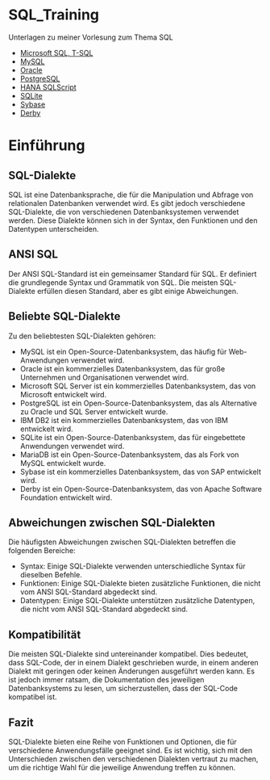 # SQL_Training
Unterlagen zu meiner Vorlesung zum Thema SQL
* [Microsoft SQL, T-SQL](tsql.md)
* [MySQL](https://github.com/ErhardRainer/SQL_Training/tree/main/MySQL "MySQL")
* [Oracle](https://github.com/ErhardRainer/SQL_Training/tree/main/Oracle "Oracle")
* [PostgreSQL](https://github.com/ErhardRainer/SQL_Training/tree/main/PostgreSQL "PostgreSQL")
* [HANA SQLScript](https://github.com/ErhardRainer/SQL_Training/tree/main/HANA "HANA")
* [SQLite](https://github.com/ErhardRainer/SQL_Training/tree/main/SQLite "SQLite")
* [Sybase](https://github.com/ErhardRainer/SQL_Training/tree/main/Sybase "Sybase")
* [Derby](https://github.com/ErhardRainer/SQL_Training/tree/main/Derby "Derby")

# Einführung
## SQL-Dialekte

SQL ist eine Datenbanksprache, die für die Manipulation und Abfrage von relationalen Datenbanken verwendet wird. Es gibt jedoch verschiedene SQL-Dialekte, die von verschiedenen Datenbanksystemen verwendet werden. Diese Dialekte können sich in der Syntax, den Funktionen und den Datentypen unterscheiden.

## ANSI SQL

Der ANSI SQL-Standard ist ein gemeinsamer Standard für SQL. Er definiert die grundlegende Syntax und Grammatik von SQL. Die meisten SQL-Dialekte erfüllen diesen Standard, aber es gibt einige Abweichungen.

## Beliebte SQL-Dialekte

Zu den beliebtesten SQL-Dialekten gehören:
* MySQL ist ein Open-Source-Datenbanksystem, das häufig für Web-Anwendungen verwendet wird.
* Oracle ist ein kommerzielles Datenbanksystem, das für große Unternehmen und Organisationen verwendet wird.
* Microsoft SQL Server ist ein kommerzielles Datenbanksystem, das von Microsoft entwickelt wird.
* PostgreSQL ist ein Open-Source-Datenbanksystem, das als Alternative zu Oracle und SQL Server entwickelt wurde.
* IBM DB2 ist ein kommerzielles Datenbanksystem, das von IBM entwickelt wird.
* SQLite ist ein Open-Source-Datenbanksystem, das für eingebettete Anwendungen verwendet wird.
* MariaDB ist ein Open-Source-Datenbanksystem, das als Fork von MySQL entwickelt wurde.
* Sybase ist ein kommerzielles Datenbanksystem, das von SAP entwickelt wird.
* Derby ist ein Open-Source-Datenbanksystem, das von Apache Software Foundation entwickelt wird.

## Abweichungen zwischen SQL-Dialekten

Die häufigsten Abweichungen zwischen SQL-Dialekten betreffen die folgenden Bereiche:
* Syntax: Einige SQL-Dialekte verwenden unterschiedliche Syntax für dieselben Befehle.
* Funktionen: Einige SQL-Dialekte bieten zusätzliche Funktionen, die nicht vom ANSI SQL-Standard abgedeckt sind.
* Datentypen: Einige SQL-Dialekte unterstützen zusätzliche Datentypen, die nicht vom ANSI SQL-Standard abgedeckt sind.

## Kompatibilität

Die meisten SQL-Dialekte sind untereinander kompatibel. Dies bedeutet, dass SQL-Code, der in einem Dialekt geschrieben wurde, in einem anderen Dialekt mit geringen oder keinen Änderungen ausgeführt werden kann. Es ist jedoch immer ratsam, die Dokumentation des jeweiligen Datenbanksystems zu lesen, um sicherzustellen, dass der SQL-Code kompatibel ist.

## Fazit

SQL-Dialekte bieten eine Reihe von Funktionen und Optionen, die für verschiedene Anwendungsfälle geeignet sind. Es ist wichtig, sich mit den Unterschieden zwischen den verschiedenen Dialekten vertraut zu machen, um die richtige Wahl für die jeweilige Anwendung treffen zu können.
